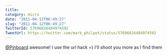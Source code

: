 ```yaml
---
title: 
category: micro
date: "2011-04-12T06:49:27"
slug: "2011-04-12T06:49:27"
TwitterId: 57696816484974592
TweetUrl: https://twitter.com/mark_philpot/status/57696816484974592
---
```


[@Pinboard](https://twitter.com/Pinboard) awesome! I use the url hack =) I'll
shoot you more as I find them
